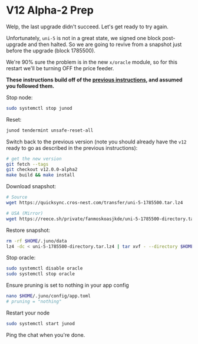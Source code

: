# V12 Alpha-2 Prep

Welp, the last upgrade didn't succeed. Let's get ready to try again.

Unfortunately, `uni-5` is not in a great state, we signed one block post-upgrade and then halted. So we are going to revive from a snapshot just before the upgrade (block 1785500).

We're 90% sure the problem is in the new `x/oracle` module, so for this restart we'll be turning OFF the price feeder.

**These instructions build off of the [previous instructions](./03_V12_ALPHA_UPGRADE.md), and assumed you followed them.**

Stop node:

```sh
sudo systemctl stop junod
```

Reset:

```sh
junod tendermint unsafe-reset-all
```

Switch back to the previous version (note you should already have the `v12` ready to go as described in the previous instructions):

```sh
# get the new version
git fetch --tags
git checkout v12.0.0-alpha2
make build && make install
```

Download snapshot:

```sh
# Source
wget https://quicksync.cros-nest.com/transfer/uni-5-1785500.tar.lz4

# USA (Mirror)
wget https://reece.sh/private/fanmoskoasjkde/uni-5-1785500-directory.tar.lz4
```

Restore snapshot:

```sh
rm -rf $HOME/.juno/data
lz4 -dc < uni-5-1785500-directory.tar.lz4 | tar xvf - --directory $HOME/.juno3
```

Stop oracle:

```sh
sudo systemctl disable oracle
sudo systemctl stop oracle
```

Ensure pruning is set to nothing in your app config

```sh
nano $HOME/.juno/config/app.toml
# pruning = "nothing"
```

Restart your node

```sh
sudo systemctl start junod
```

Ping the chat when you're done.

